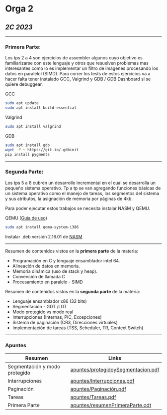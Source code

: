 # Orga 2
## _2C 2023_
---

### Primera Parte:

Los tps 2 a 4 son ejercicios de assembler algunos cuyo objetivo es familiarizarse con este lenguaje y otros que resuelven problemas mas interesantes como lo es implementar un filtro de imagenes procesando los datos en paralelol (SIMD). Para correr los tests de estos ejercicios va a hacer falta tener instalado GCC, Valgrind y GDB / GDB Dashboard si se quiere debuggear.

GCC
```sh
sudo apt update 
sudo apt install build-essential
```
Valgrind
```sh
sudo apt install valgrind
```
GDB
```sh
sudo apt install gdb
wget -P ~ https://git.io/.gdbinit
pip install pygments
```
---
### Segunda Parte:

Los tps 5 a 8 cubren un desarrollo incremental en el cual se desarrolla un pequeño sistema operativo. Tp a tp se van agregando funciones básicas de un sistema operativo como el manejo de tareas, los segmentos del sistema y sus atributos, la asignación de memoria por páginas de 4kb.

Para poder ejecutar estos trabajos se necesita instalar NASM y QEMU.

QEMU ([Guia de uso])
```sh
sudo apt install qemu-system-i386
```

Instalar .deb versión 2.16.01 de [NASM]

---
Resumen de contenidos vistos en la **primera parte** de la materia:

- Programación en C y lenguaje ensamblador intel 64.
- Alineación de datos en memoria.
- Memoria dinámica (uso de stack y heap).
- Convención de llamada C
- Procesamiento en paralelo - SIMD

Resumen de contenidos vistos en la **segunda parte** de la materia:

- Lenguaje ensamblador x86 (32 bits)
- Segmentación - GDT /LDT
- Modo protegido vs modo real
- Interrupciones (Internas, PIC, Excepciones)
- Sistema de paginación (CR3, Direcciones virtuales)
- Implementación de tareas (TSS, Scheduler, TR, Context Switch)

---
### Apuntes

| Resumen | Links |
| ------ | ------ |
|Segmentación y modo protegido | [apuntes/protegidoySegmentacion.pdf][gdt] |
|  Interrupciones | [apuntes/Interrupciones.pdf][int] |
|  Paginación | [apuntes/Paginación.pdf][pag] |
|  Tareas | [apuntes/Tareas.pdf][tareas] |
|  Primera Parte | [apuntes/resumenPrimeraParte.odt][odt] |



[Guia de uso]: <https://github.com/dTaba/Orga-2/blob/main/Recursos/GuiaQemu.pdf>
[NASM]: <https://github.com/dTaba/Orga-2/blob/main/Recursos/nasm_2.16.01-1_amd64.deb>
[gdt]: <https://github.com/dTaba/Orga-2/blob/main/Apuntes/5%20-%20Modo%20Protegido%20y%20Segmentaci%C3%B3n.pdf>
[int]: <https://github.com/dTaba/Orga-2/blob/main/Apuntes/6%20-%20Interrupciones.pdf>
[pag]: <https://github.com/dTaba/Orga-2/blob/main/Apuntes/7%20-%20Paginaci%C3%B3n.pdf>
[tareas]: <https://github.com/dTaba/Orga-2/blob/main/Apuntes/8%20-%20Tareas.pdf>
[odt]: <https://github.com/dTaba/Orga-2/blob/main/Apuntes/resumenPrimeraParte.odt>
